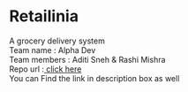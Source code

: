 # Retailinia 
A grocery delivery system <br>
Team name : Alpha Dev<br>
Team members : Aditi Sneh & Rashi Mishra <br>
Repo url :<a href="https://Hack-a-Duck.github.io/Alpha-Dev" > click here </a>
<br>You can Find the link in description box as well 
